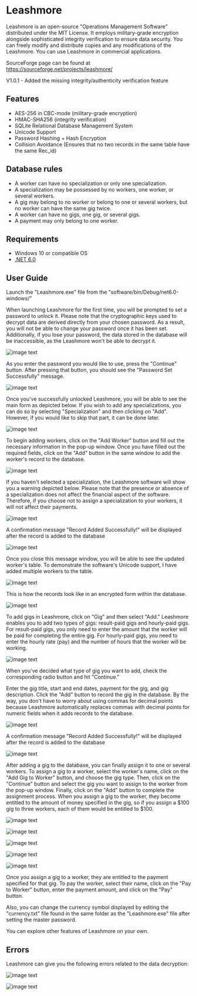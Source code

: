 # Leashmore

Leashmore is an open-source "Operations Management Software" distributed under the MIT License. It employs military-grade encryption alongside sophisticated integrity verification to ensure data security.
You can freely modify and distribute copies and any modifications of the
Leashmore.
You can use Leashmore in commercial applications.

SourceForge page can be found at https://sourceforge.net/projects/leashmore/

V1.0.1 - Added the missing integrity/authenticity verification feature

## Features
- AES-256 in CBC-mode (military-grade encryption)
- HMAC-SHA256 (integrity verification)
- SQLite Relational Database Management System
- Unicode Support
- Password Hashing + Hash Encryption
- Collision Avoidance (Ensures that no two records in the same table have the same Rec_id)

## Database rules
- A worker can have no specialization or only one specialization.
- A specialization may be possessed by no workers, one worker, or several workers.
- A gig may belong to no worker or belong to one or several workers, but no worker can have the same gig twice.
- A worker can have no gigs, one gig, or several gigs.
- A payment may only belong to one worker.

## Requirements
- Windows 10 or compatible OS
- [.NET 6.0](https://dotnet.microsoft.com/en-us/download/dotnet/6.0)

## User Guide
Launch the "Leashmore.exe" file from the "software/bin/Debug/net6.0-windows/"

When launching Leashmore for the first time, you will be prompted to set a password to unlock it. Please note that the cryptographic keys used to decrypt data are derived directly from your chosen password. As a result, you will not be able to change your password once it has been set. Additionally, if you lose your password, the data stored in the database will be inaccessible, as the Leashmore won't be able to decrypt it.

![image text](https://github.com/Northstrix/Leashmore/blob/main/V1.0/Pictures/Set%20Password.png)

As you enter the password you would like to use, press the "Continue" button. After pressing that button, you should see the "Password Set Successfully" message.

![image text](https://github.com/Northstrix/Leashmore/blob/main/V1.0/Pictures/Password%20Set%20Successfully%20Message.png)

Once you've successfully unlocked Leashmore, you will be able to see the main form as depicted below. If you wish to add any specializations, you can do so by selecting "Specialization" and then clicking on "Add". However, if you would like to skip that part, it can be done later.

![image text](https://github.com/Northstrix/Leashmore/blob/main/V1.0/Pictures/Leashmore%20Main%20Form.png)

To begin adding workers, click on the "Add Worker" button and fill out the necessary information in the pop-up window. Once you have filled out the required fields, click on the "Add" button in the same window to add the worker's record to the database.

![image text](https://github.com/Northstrix/Leashmore/blob/main/V1.0/Pictures/Add%20Worker%20Form.png)

If you haven't selected a specialization, the Leashmore software will show you a warning depicted below. Please note that the presence or absence of a specialization does not affect the financial aspect of the software. Therefore, if you choose not to assign a specialization to your workers, it will not affect their payments.

![image text](https://github.com/Northstrix/Leashmore/blob/main/V1.0/Pictures/Specialization%20Isn't%20Selected%20Warning.png)

A confirmation message "Record Added Successfully!" will be displayed after the record is added to the database

![image text](https://github.com/Northstrix/Leashmore/blob/main/V1.0/Pictures/Record%20Added%20Successfully%20Message.png)

Once you close this message window, you will be able to see the updated worker's table. To demonstrate the software's Unicode support, I have added multiple workers to the table.

![image text](https://github.com/Northstrix/Leashmore/blob/main/V1.0/Pictures/Leashmore%20Main%20Form%20With%20Records.png)

This is how the records look like in an encrypted form within the database.

![image text](https://github.com/Northstrix/Leashmore/blob/main/V1.0/Pictures/Records%20in%20the%20database.png)

To add gigs in Leashmore, click on "Gig" and then select "Add." Leashmore enables you to add two types of gigs: result-paid gigs and hourly-paid gigs. For result-paid gigs, you only need to enter the amount that the worker will be paid for completing the entire gig. For hourly-paid gigs, you need to enter the hourly rate (pay) and the number of hours that the worker will be working.

![image text](https://github.com/Northstrix/Leashmore/blob/main/V1.0/Pictures/Select%20Gig%20Type.png)

When you've decided what type of gig you want to add, check the corresponding radio button and hit "Continue."

Enter the gig title, start and end dates, payment for the gig, and gig description. Click the "Add" button to record the gig in the database. By the way, you don't have to worry about using commas for decimal points because Leashmore automatically replaces commas with decimal points for numeric fields when it adds records to the database.

![image text](https://github.com/Northstrix/Leashmore/blob/main/V1.0/Pictures/Add%20Result%20Paid%20Gig%20Form.png)

A confirmation message "Record Added Successfully!" will be displayed after the record is added to the database

![image text](https://github.com/Northstrix/Leashmore/blob/main/V1.0/Pictures/Record%20Added%20Successfully%20Message.png)

After adding a gig to the database, you can finally assign it to one or several workers. To assign a gig to a worker, select the worker's name, click on the "Add Gig to Worker" button, and choose the gig type. Then, click on the "Continue" button and select the gig you want to assign to the worker from the pop-up window. Finally, click on the "Add" button to complete the assignment process.
When you assign a gig to the worker, they become entitled to the amount of money specified in the gig, so if you assign a $100 gig to three workers, each of them would be entitled to $100.

![image text](https://github.com/Northstrix/Leashmore/blob/main/V1.0/Pictures/Leashmore%20Main%20Form%20With%20Selected%20Worker.png)

![image text](https://github.com/Northstrix/Leashmore/blob/main/V1.0/Pictures/Select%20Gig%20Type.png)

![image text](https://github.com/Northstrix/Leashmore/blob/main/V1.0/Pictures/Select%20Gig%20To%20Assign%20To%20Worker.png)

![image text](https://github.com/Northstrix/Leashmore/blob/main/V1.0/Pictures/Result%20Paid%20Gig%20Added%20to%20Worker%20Successfully%20Message.png)

![image text](https://github.com/Northstrix/Leashmore/blob/main/V1.0/Pictures/Leashmore%20Main%20Form%20With%20Selected%20Worker%20After%20Adding%20Gig.png)

Once you assign a gig to a worker, they are entitled to the payment specified for that gig. To pay the worker, select their name, click on the "Pay to Worker" button, enter the payment amount, and click on the "Pay" button.

Also, you can change the currency symbol displayed by editing the "currency.txt" file found in the same folder as the "Leashmore.exe" file after setting the master password.

You can explore other features of Leashmore on your own.

## Errors
Leashmore can give you the following errors related to the data decryption:

![image text](https://github.com/Northstrix/Leashmore/blob/main/V1.0.1/Pictures/Failed%20to%20Verify%20Integrity%2CAuthenticity%20of%20a%20Ciphertext.png)

![image text](https://github.com/Northstrix/Leashmore/blob/main/V1.0.1/Pictures/Failed%20to%20Decrypt%20Ciphertext%20Message.png)
